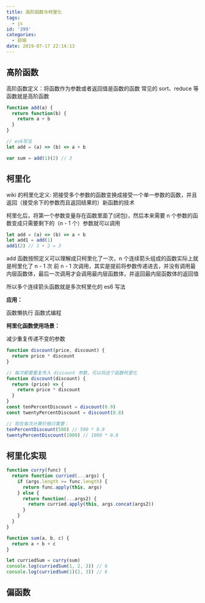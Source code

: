 ```yaml
---
title: 高阶函数与柯里化
tags:
  - js
id: '399'
categories:
  - 前端
date: 2019-07-17 22:14:13
---
```


## 高阶函数

高阶函数定义：将函数作为参数或者返回值是函数的函数
常见的 sort、reduce 等函数就是高阶函数

```js
function add(a) {
  return function(b) {
    return a + b
  }
}

// es6写法
let add = (a) => (b) => a + b

var sum = add(1)(2) // 3
```

## 柯里化

wiki 的柯里化定义: 把接受多个参数的函数变换成接受一个单一参数的函数，并且返回（接受余下的参数而且返回结果的）新函数的技术

柯里化后，将第一个参数变量存在函数里面了(闭包)，然后本来需要 n 个参数的函数变成只需要剩下的（n - 1 个）参数就可以调用

```js
let add = (a) => (b) => a + b
let add1 = add(1)
add1(2) // 1 + 2 = 3
```

add 函数按照定义可以理解成只柯里化了一次，n 个连续箭头组成的函数实际上就是柯里化了 n - 1 次
前 n - 1 次调用，其实是提前将参数传递进去，并没有调用最内层函数体，最后一次调用才会调用最内层函数体，并返回最内层函数体的返回值

所以多个连续箭头函数就是多次柯里化的 es6 写法

**应用：**

函数懒执行
函数式编程

**柯里化函数使用场景：**

减少重复传递不变的参数

```js
function discount(price, discount) {
  return price * discount
}

// 每次都要重复传入 discount 参数，可以将这个函数柯里化
function discount(discount) {
  return (price) => {
    return price * discount
  }
}
const tenPercentDiscount = discount(0.9)
const twentyPercentDiscount = discount(0.8)

// 现在每次计算价格只需要：
tenPercentDiscount(500) // 500 * 0.9
twentyPercentDiscount(1000) // 1000 * 0.8
```

## 柯里化实现

```js
function curry(func) {
  return function curried(...args) {
    if (args.length >= func.length) {
      return func.apply(this, args)
    } else {
      return function(...args2) {
        return curried.apply(this, args.concat(args2))
      }
    }
  }
}

function sum(a, b, c) {
  return a + b + c
}

let curriedSum = curry(sum)
console.log(curriedSum(1, 2, 3)) // 6
console.log(curriedSum(1)(2, 3)) // 6
```

## 偏函数
